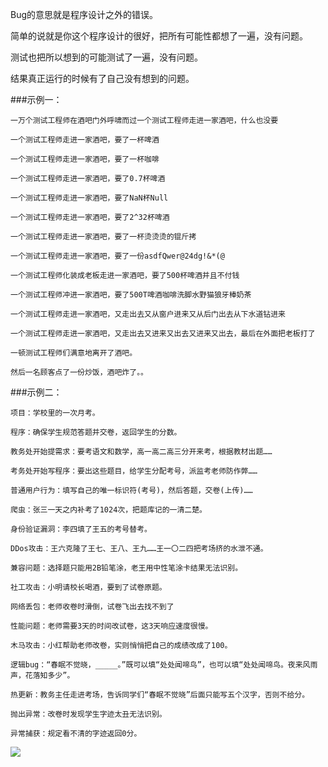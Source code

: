 Bug的意思就是程序设计之外的错误。

简单的说就是你这个程序设计的很好，把所有可能性都想了一遍，没有问题。

测试也把所以想到的可能测试了一遍，没有问题。

结果真正运行的时候有了自己没有想到的问题。

###示例一： 

```
一万个测试工程师在酒吧门外呼啸而过一个测试工程师走进一家酒吧，什么也没要

一个测试工程师走进一家酒吧，要了一杯啤酒

一个测试工程师走进一家酒吧，要了一杯咖啡

一个测试工程师走进一家酒吧，要了0.7杯啤酒

一个测试工程师走进一家酒吧，要了NaN杯Null

一个测试工程师走进一家酒吧，要了2^32杯啤酒

一个测试工程师走进一家酒吧，要了一杯烫烫烫的锟斤拷

一个测试工程师走进一家酒吧，要了一份asdfQwer@24dg!&*(@

一个测试工程师化装成老板走进一家酒吧，要了500杯啤酒并且不付钱

一个测试工程师冲进一家酒吧，要了500T啤酒咖啡洗脚水野猫狼牙棒奶茶

一个测试工程师走进一家酒吧，又走出去又从窗户进来又从后门出去从下水道钻进来

一个测试工程师走进一家酒吧，又走出去又进来又出去又进来又出去，最后在外面把老板打了

一顿测试工程师们满意地离开了酒吧。

然后一名顾客点了一份炒饭，酒吧炸了。。
```


###示例二：
```
项目：学校里的一次月考。

程序：确保学生规范答题并交卷，返回学生的分数。

教务处开始提需求：要考语文和数学，高一高二高三分开来考，根据教材出题……

考务处开始写程序：要出这些题目，给学生分配考号，派监考老师防作弊……

普通用户行为：填写自己的唯一标识符(考号)，然后答题，交卷(上传)……

爬虫：张三一天之内补考了1024次，把题库记的一清二楚。

身份验证漏洞：李四填了王五的考号替考。

DDos攻击：王六克隆了王七、王八、王九……王一〇二四把考场挤的水泄不通。

兼容问题：选择题只能用2B铅笔涂，老王用中性笔涂卡结果无法识别。

社工攻击：小明请校长喝酒，要到了试卷原题。

网络丢包：老师收卷时滑倒，试卷飞出去找不到了

性能问题：老师需要3天的时间改试卷，这3天响应速度很慢。

木马攻击：小红帮助老师改卷，实则悄悄把自己的成绩改成了100。

逻辑bug：“春眠不觉晓，_____。”既可以填“处处闻啼鸟”，也可以填“处处闻啼鸟。夜来风雨声，花落知多少”。

热更新：教务主任走进考场，告诉同学们“春眠不觉晓”后面只能写五个汉字，否则不给分。

抛出异常：改卷时发现学生字迹太丑无法识别。

异常捕获：规定看不清的字迹返回0分。
```

![](https://upload-images.jianshu.io/upload_images/6943526-1d260da30ed70852.gif?imageMogr2/auto-orient/strip)
